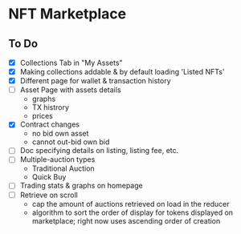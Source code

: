 # NFT Marketplace

## To Do

- [x] Collections Tab in "My Assets"
- [x] Making collections addable & by default loading 'Listed NFTs'
- [x] Different page for wallet & transaction history
- [ ] Asset Page with assets details 
  - graphs
  - TX histrory
  - prices 
- [x] Contract changes  
   - no bid own asset
   - cannot out-bid own bid 
- [ ] Doc specifying details on listing, listing fee, etc.
- [ ] Multiple-auction types  
   - Traditional Auction
   - Quick Buy 
- [ ] Trading stats & graphs on homepage
- [ ] Retrieve on scroll
   - cap the amount of auctions retrieved on load in the reducer
   - algorithm to sort the order of display for tokens displayed on marketplace; right now uses ascending order of creation
